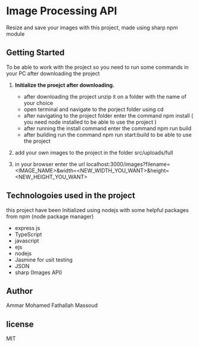 # Image Processing API

Resize and save your images with this project, made using sharp npm module

## Getting Started

To be able to work with the project so you need to run some commands in your PC after downloading the project
1. **Initialize the proejct after downloading.**
   - after downloading the project unzip it on a folder with the name of your choice
   - open terminal and navigate to the porject folder using cd <PATH>
   - after navigating to the project folder enter the command npm install ( you need node installed to be able to use the project )
   - after running the install command enter the command npm run build
   - after building run the command npm run start:build to be able to use the project

2. add your own images to the project in the folder src/uploads/full

3. in your browser enter the url localhost:3000/images?filename=<IMAGE_NAME>&width=<NEW_WIDTH_YOU_WANT>&height=<NEW_HEIGHT_YOU_WANT>

## Technologoies used in the project

this project have been Initialized using nodejs with some helpful packages from npm (node package manager)
- express js
- TypeScript
- javascript
- ejs
- nodejs
- Jasmine for usit testing
- JSON
- sharp (Images API)

## Author

Ammar Mohamed Fathallah Massoud

## license

MIT